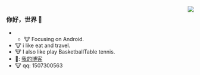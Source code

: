 <img align="right" src="https://github-readme-stats.vercel.app/api?username=EmiliaSagiri&show_icons=true&icon_color=CE1D2D&text_color=718096&bg_color=ffffff&hide_title=true" />

### 你好，世界 👋

- - :cow: Focusing on Android.
- :cow: i like eat and travel.
- :cow: I also like play BasketballTable tennis.
- :frog:: [我的博客](https://blog.csdn.net/weixin_54221055 "悬停显示")
- :cow:  qq: 1507300563

